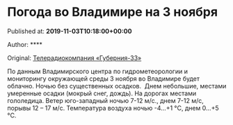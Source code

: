 
# Погода во Владимире на 3 ноября

Published at: **2019-11-03T10:18:00+00:00**

Author: ****

Original: [Телерадиокомпания «Губерния-33»](http://trc33.ru/news/society/pogoda-vo-vladimire-na-3-noyabrya/)

По данным Владимирского центра по гидрометеорологии и мониторингу окружающей среды 3 ноября во Владимире будет облачно. Ночью без существенных осадков. 
Днем небольшие, местами умеренные осадки (мокрый снег, дождь). На дорогах местами гололедица. Ветер юго-западный ночью 7-12 м/с., днем 7-12 м/с, порывы 12 – 17 м/с. Температура воздуха ночью -4…+1 °C, днем 0…+5 °C.
